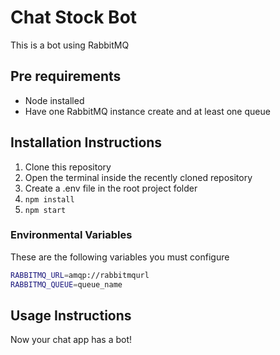 # Chat Stock Bot
This is a bot using RabbitMQ

## Pre requirements

- Node installed
- Have one RabbitMQ instance create and at least one queue

## Installation Instructions

1. Clone this repository
2. Open the terminal inside the recently cloned repository
3. Create a .env file in the root project folder
4. `npm install`
5. `npm start`

### Environmental Variables

These are the following variables you must configure

```sh
RABBITMQ_URL=amqp://rabbitmqurl
RABBITMQ_QUEUE=queue_name
```

## Usage Instructions

Now your chat app has a bot!
